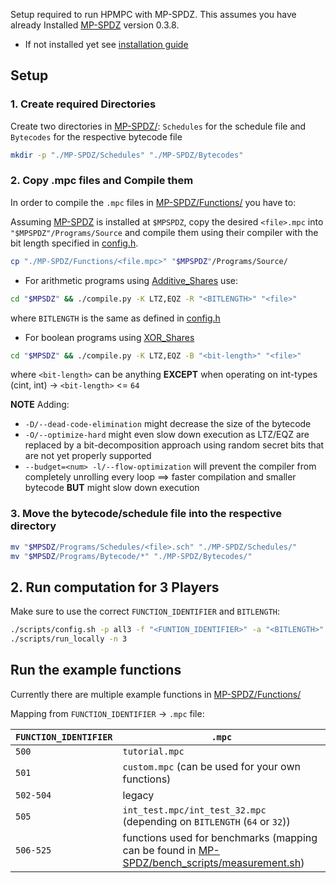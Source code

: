 Setup required to run HPMPC with MP-SPDZ. This assumes you have already Installed [MP-SPDZ](https://github.com/data61/MP-SPDZ/releases?page=1) version 0.3.8.

- If not installed yet see [installation guide](./install_mpspdz.md)

## Setup

### 1. Create required Directories

Create two directories in [MP-SPDZ/](../): `Schedules` for the schedule file and `Bytecodes` for the respective bytecode file

```sh
mkdir -p "./MP-SPDZ/Schedules" "./MP-SPDZ/Bytecodes"
```

### 2. Copy .mpc files and Compile them 

In order to compile the `.mpc` files in [MP-SPDZ/Functions/](../Functions/) you have to:

Assuming [MP-SPDZ](https://github.com/data61/MP-SPDZ) is installed at `$MPSPDZ`, copy the desired `<file>.mpc` into `"$MPSPDZ"/Programs/Source` and compile them using their compiler with the bit length specified in [config.h](../../config.h).

```sh
cp "./MP-SPDZ/Functions/<file.mpc>" "$MPSPDZ"/Programs/Source/
```

- For arithmetic programs using [Additive_Shares](../../protocols/Additive_Share.hpp) use:

```sh
cd "$MPSDZ" && ./compile.py -K LTZ,EQZ -R "<BITLENGTH>" "<file>"
```

where `BITLENGTH` is the same as defined in [config.h](../../config.h)

- For boolean programs using [XOR_Shares](../../protocols/XOR_Share.hpp)

```sh
cd "$MPSDZ" && ./compile.py -K LTZ,EQZ -B "<bit-length>" "<file>"
```

where `<bit-length>` can be anything **EXCEPT** when operating on int-types (cint, int) $\to$ `<bit-length>` <= `64`

**NOTE**
Adding:
- `-D/--dead-code-elimination` might decrease the size of the bytecode
- `-O/--optimize-hard` might even slow down execution as LTZ/EQZ are replaced by a bit-decomposition approach using random secret bits that are not yet properly supported
- `--budget=<num> -l/--flow-optimization` will prevent the compiler from completely unrolling every loop $\implies$ faster compilation and smaller bytecode **BUT** might slow down execution

### 3. Move the bytecode/schedule file into the respective directory

```sh
mv "$MPSDZ/Programs/Schedules/<file>.sch" "./MP-SPDZ/Schedules/"
mv "$MPSDZ/Programs/Bytecode/*" "./MP-SPDZ/Bytecodes/"
```

## 2. Run computation for 3 Players

Make sure to use the correct `FUNCTION_IDENTIFIER` and `BITLENGTH`:
```sh
./scripts/config.sh -p all3 -f "<FUNTION_IDENTIFIER>" -a "<BITLENGTH>"
./scripts/run_locally -n 3
```

## Run the example functions

Currently there are multiple example functions in [MP-SPDZ/Functions/](../Functions/)

Mapping from `FUNCTION_IDENTIFIER` $\to$ `.mpc` file:

`FUNCTION_IDENTIFIER` | `.mpc`
----------------------|-------
`500` | `tutorial.mpc`
`501` | `custom.mpc` (can be used for your own functions)
`502-504` | legacy
`505` | `int_test.mpc/int_test_32.mpc` (depending on `BITLENGTH` (`64` or `32`))
`506-525` | functions used for benchmarks (mapping can be found in [MP-SPDZ/bench_scripts/measurement.sh](../bench_scripts/measurement.sh))
